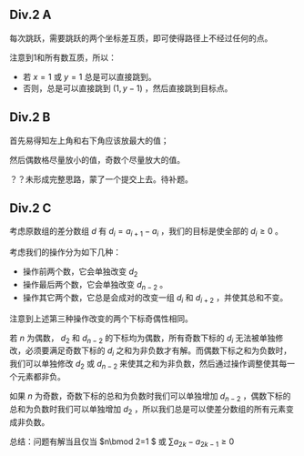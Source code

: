## Div.2 A

每次跳跃，需要跳跃的两个坐标差互质，即可使得路径上不经过任何的点。

注意到1和所有数互质，所以：

* 若 $x=1$ 或 $y=1$ 总是可以直接跳到。
* 否则，总是可以直接跳到 $(1, y-1)$ ，然后直接跳到目标点。

## Div.2 B

首先易得知左上角和右下角应该放最大的值；

然后偶数格尽量放小的值，奇数个尽量放大的值。

？？未形成完整思路，蒙了一个提交上去。待补题。

## Div.2 C

考虑原数组的差分数组 $d$ 有 $d_i=a_{i+1}-a_{i}$ ，我们的目标是使全部的 $d_i\ge 0$ 。

考虑我们的操作分为如下几种：

* 操作前两个数，它会单独改变 $d_2$ 
* 操作最后两个数，它会单独改变 $d_{n-2}$ 。
* 操作其它两个数，它总是会成对的改变一组 $d_i$ 和 $d_{i+2}$ ，并使其总和不变。

注意到上述第三种操作改变的两个下标奇偶性相同。

若 $n$ 为偶数， $d_2$ 和 $d_{n-2}$ 的下标均为偶数，所有奇数下标的 $d_i$ 无法被单独修改，必须要满足奇数下标的 $d_i$ 之和为非负数才有解。而偶数下标之和为负数时，我们可以单独修改 $d_2$ 或 $d_{n-2}$ 来使其之和为非负数，然后通过操作调整使其每一个元素都非负。

如果 $n$ 为奇数，奇数下标的总和为负数时我们可以单独增加 $d_{n-2}$ ，偶数下标的总和为负数时我们可以单独增加 $d_{2}$ ，所以我们总是可以使差分数组的所有元素变成非负数。

总结：问题有解当且仅当 $n\bmod 2=1 $ 或  $\sum a_{2k}-a_{2k-1} \ge 0$ 